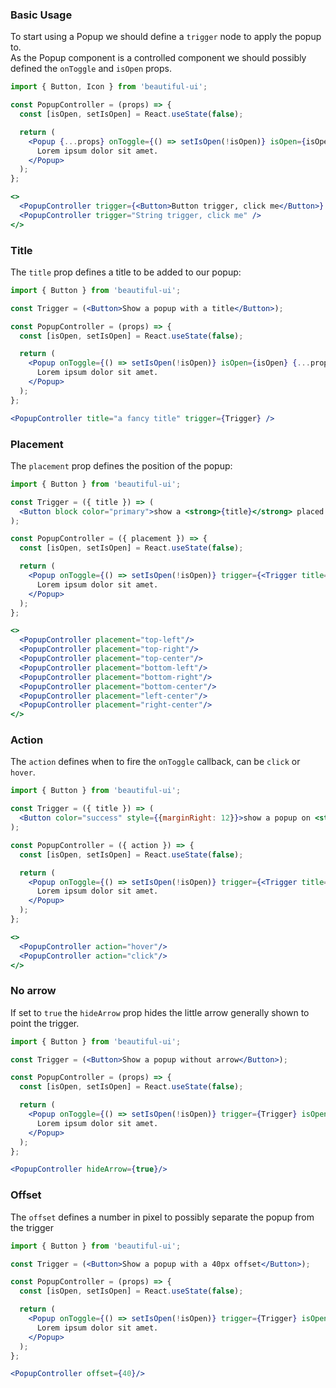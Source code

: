 ### Basic Usage

To start using a Popup we should define a `trigger` node to apply the popup to.
<br/>
As the Popup component is a controlled component we should possibly defined the `onToggle`
and `isOpen` props.

```jsx
import { Button, Icon } from 'beautiful-ui';

const PopupController = (props) => {
  const [isOpen, setIsOpen] = React.useState(false); 

  return (
    <Popup {...props} onToggle={() => setIsOpen(!isOpen)} isOpen={isOpen}>
      Lorem ipsum dolor sit amet.
    </Popup>
  );
};

<>
  <PopupController trigger={<Button>Button trigger, click me</Button>} />
  <PopupController trigger="String trigger, click me" />
</>
```


### Title

The `title` prop defines a title to be added to our popup:

```jsx
import { Button } from 'beautiful-ui';

const Trigger = (<Button>Show a popup with a title</Button>);

const PopupController = (props) => {
  const [isOpen, setIsOpen] = React.useState(false); 

  return (
    <Popup onToggle={() => setIsOpen(!isOpen)} isOpen={isOpen} {...props}>
      Lorem ipsum dolor sit amet.
    </Popup>
  );
};

<PopupController title="a fancy title" trigger={Trigger} />
```

### Placement

The `placement` prop defines the position of the popup:

```jsx
import { Button } from 'beautiful-ui';

const Trigger = ({ title }) => (
  <Button block color="primary">show a <strong>{title}</strong> placed popup</Button>
);

const PopupController = ({ placement }) => {
  const [isOpen, setIsOpen] = React.useState(false); 

  return (
    <Popup onToggle={() => setIsOpen(!isOpen)} trigger={<Trigger title={placement} />} placement={placement} isOpen={isOpen}>
      Lorem ipsum dolor sit amet.
    </Popup>
  );
};

<>
  <PopupController placement="top-left"/>
  <PopupController placement="top-right"/>
  <PopupController placement="top-center"/>
  <PopupController placement="bottom-left"/>
  <PopupController placement="bottom-right"/>
  <PopupController placement="bottom-center"/>
  <PopupController placement="left-center"/>
  <PopupController placement="right-center"/>
</>
```


### Action

The `action` defines when to fire the `onToggle` callback, can be `click` or `hover`.

```jsx
import { Button } from 'beautiful-ui';

const Trigger = ({ title }) => (
  <Button color="success" style={{marginRight: 12}}>show a popup on <strong>{title}</strong></Button>
);

const PopupController = ({ action }) => {
  const [isOpen, setIsOpen] = React.useState(false); 

  return (
    <Popup onToggle={() => setIsOpen(!isOpen)} trigger={<Trigger title={action} />} isOpen={isOpen} action={action}>
      Lorem ipsum dolor sit amet.
    </Popup>
  );
};

<>
  <PopupController action="hover"/>
  <PopupController action="click"/>
</>
```


### No arrow

If set to `true` the `hideArrow` prop hides the little arrow generally shown to point the trigger.

```jsx
import { Button } from 'beautiful-ui';

const Trigger = (<Button>Show a popup without arrow</Button>);

const PopupController = (props) => {
  const [isOpen, setIsOpen] = React.useState(false); 

  return (
    <Popup onToggle={() => setIsOpen(!isOpen)} trigger={Trigger} isOpen={isOpen} {...props}>
      Lorem ipsum dolor sit amet.
    </Popup>
  );
};

<PopupController hideArrow={true}/>
```


### Offset

The `offset` defines a number in pixel to possibly separate the popup from the trigger

```jsx
import { Button } from 'beautiful-ui';

const Trigger = (<Button>Show a popup with a 40px offset</Button>);

const PopupController = (props) => {
  const [isOpen, setIsOpen] = React.useState(false); 

  return (
    <Popup onToggle={() => setIsOpen(!isOpen)} trigger={Trigger} isOpen={isOpen} {...props}>
      Lorem ipsum dolor sit amet.
    </Popup>
  );
};

<PopupController offset={40}/>
```
